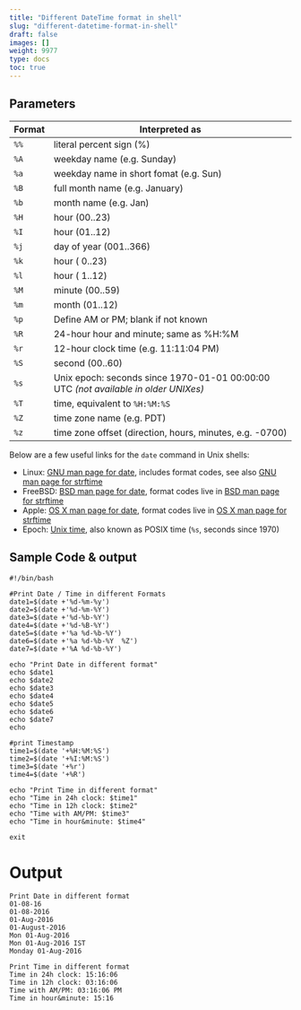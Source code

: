 ```yaml
---
title: "Different DateTime format in shell"
slug: "different-datetime-format-in-shell"
draft: false
images: []
weight: 9977
type: docs
toc: true
---
```


## Parameters
| Format | Interpreted as |
| ------ | -------------- |
`%%` | literal percent sign (%)
`%A` | weekday name (e.g. Sunday)
`%a` | weekday name in short fomat (e.g. Sun)
`%B` | full month name (e.g. January)
`%b` | month name (e.g. Jan)
`%H` | hour (00..23)
`%I` | hour (01..12)
`%j` | day of year (001..366)
`%k` | hour ( 0..23)
`%l` | hour ( 1..12)
`%M` | minute (00..59)
`%m` | month (01..12)
`%p` | Define AM or PM; blank if not known
`%R` | 24-hour hour and minute; same as %H:%M
`%r` | 12-hour clock time (e.g. 11:11:04 PM)
`%S` | second (00..60)
`%s` | Unix epoch: seconds since 1970-01-01 00:00:00 UTC _(not available in older UNIXes)_
`%T` | time, equivalent to `%H:%M:%S`
`%Z` | time zone name (e.g. PDT)
`%z` | time zone offset (direction, hours, minutes, e.g. -0700)


Below are a few useful links for the `date` command in Unix shells:

* Linux: [GNU man page for date](http://man7.org/linux/man-pages/man3/strftime.3.html), includes format codes, see also [GNU man page for strftime](http://man7.org/linux/man-pages/man3/strftime.3.html)
* FreeBSD: [BSD man page for date](http://www.unix.com/man-page/FreeBSD/1/date/), format codes live in [BSD man page for strftime](http://www.unix.com/man-page/FreeBSD/3/strftime/)
* Apple: [OS X man page for date](https://developer.apple.com/library/Mac/documentation/Darwin/Reference/ManPages/man1/date.1.html), format codes live in [OS X man page for strftime](https://developer.apple.com/library/Mac/documentation/Darwin/Reference/ManPages/man3/strftime.3.html)
* Epoch: [Unix time](https://en.wikipedia.org/wiki/Unix_time), also known as POSIX time (`%s`, seconds since 1970)

## Sample Code & output
    #!/bin/bash

    #Print Date / Time in different Formats
    date1=$(date +'%d-%m-%y')
    date2=$(date +'%d-%m-%Y')
    date3=$(date +'%d-%b-%Y')
    date4=$(date +'%d-%B-%Y')
    date5=$(date +'%a %d-%b-%Y')
    date6=$(date +'%a %d-%b-%Y  %Z')
    date7=$(date +'%A %d-%b-%Y')

    echo "Print Date in different format"
    echo $date1
    echo $date2
    echo $date3
    echo $date4
    echo $date5
    echo $date6
    echo $date7
    echo

    #print Timestamp
    time1=$(date '+%H:%M:%S')
    time2=$(date '+%I:%M:%S')
    time3=$(date '+%r')
    time4=$(date '+%R')

    echo "Print Time in different format"
    echo "Time in 24h clock: $time1"
    echo "Time in 12h clock: $time2"
    echo "Time with AM/PM: $time3"
    echo "Time in hour&minute: $time4"

    exit

# Output

<!-- language: none -->

    Print Date in different format
    01-08-16
    01-08-2016
    01-Aug-2016
    01-August-2016
    Mon 01-Aug-2016
    Mon 01-Aug-2016 IST
    Monday 01-Aug-2016

    Print Time in different format
    Time in 24h clock: 15:16:06
    Time in 12h clock: 03:16:06
    Time with AM/PM: 03:16:06 PM
    Time in hour&minute: 15:16

